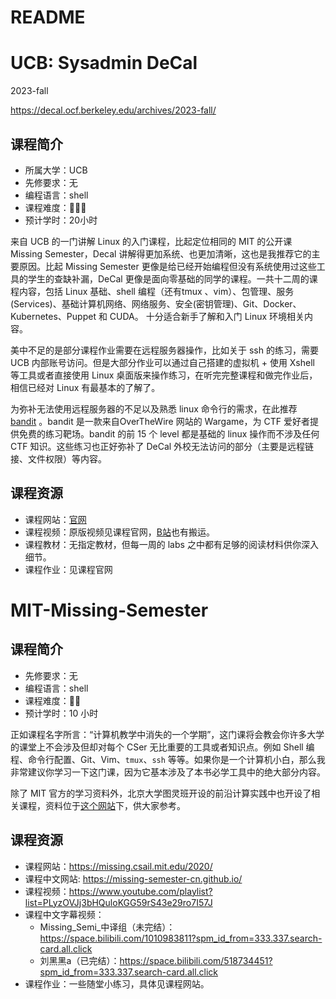 # README

# UCB: Sysadmin DeCal

2023-fall

https://decal.ocf.berkeley.edu/archives/2023-fall/

## 课程简介

- 所属大学：UCB
- 先修要求：无
- 编程语言：shell
- 课程难度：🌟🌟🌟
- 预计学时：20小时

来自 UCB 的一门讲解 Linux 的入门课程，比起定位相同的 MIT 的公开课 Missing Semester，Decal 讲解得更加系统、也更加清晰，这也是我推荐它的主要原因。比起 Missing Semester 更像是给已经开始编程但没有系统使用过这些工具的学生的查缺补漏，DeCal 更像是面向零基础的同学的课程。一共十二周的课程内容，包括 Linux 基础、shell 编程（还有tmux 、vim）、包管理、服务(Services)、基础计算机网络、网络服务、安全(密钥管理)、Git、Docker、Kubernetes、Puppet 和 CUDA。 十分适合新手了解和入门 Linux 环境相关内容。

美中不足的是部分课程作业需要在远程服务器操作，比如关于 ssh 的练习，需要 UCB 内部账号访问。但是大部分作业可以通过自己搭建的虚拟机 + 使用 Xshell 等工具或者直接使用 Linux 桌面版来操作练习，在听完完整课程和做完作业后，相信已经对 Linux 有最基本的了解了。

为弥补无法使用远程服务器的不足以及熟悉 linux 命令行的需求，在此推荐 [bandit](https://overthewire.org/wargames/bandit/) 。bandit 是一款来自OverTheWire 网站的 Wargame，为 CTF 爱好者提供免费的练习靶场。bandit 的前 15 个 level 都是基础的 linux 操作而不涉及任何 CTF 知识。这些练习也正好弥补了 DeCal 外校无法访问的部分（主要是远程链接、文件权限）等内容。

## 课程资源

- 课程网站：[官网](https://decal.ocf.berkeley.edu/)
- 课程视频：原版视频见课程官网，[B站](https://space.bilibili.com/483435468/video)也有搬运。
- 课程教材：无指定教材，但每一周的 labs 之中都有足够的阅读材料供你深入细节。
- 课程作业：见课程官网

# MIT-Missing-Semester

## 课程简介

- 先修要求：无
- 编程语言：shell
- 课程难度：🌟🌟
- 预计学时：10 小时

正如课程名字所言：“计算机教学中消失的一个学期”，这门课将会教会你许多大学的课堂上不会涉及但却对每个 CSer 无比重要的工具或者知识点。例如 Shell 编程、命令行配置、Git、Vim、`tmux`、`ssh` 等等。如果你是一个计算机小白，那么我非常建议你学习一下这门课，因为它基本涉及了本书必学工具中的绝大部分内容。

除了 MIT 官方的学习资料外，北京大学图灵班开设的前沿计算实践中也开设了相关课程，资料位于[这个网站](http://vcl.pku.edu.cn/course/PFCII/2021-spring/index.html)下，供大家参考。

## 课程资源

- 课程网站：https://missing.csail.mit.edu/2020/
- 课程中文网站: https://missing-semester-cn.github.io/
- 课程视频：https://www.youtube.com/playlist?list=PLyzOVJj3bHQuloKGG59rS43e29ro7I57J
- 课程中文字幕视频：
    - Missing_Semi_中译组（未完结）：https://space.bilibili.com/1010983811?spm_id_from=333.337.search-card.all.click
    - 刘黑黑a（已完结）：https://space.bilibili.com/518734451?spm_id_from=333.337.search-card.all.click
- 课程作业：一些随堂小练习，具体见课程网站。
